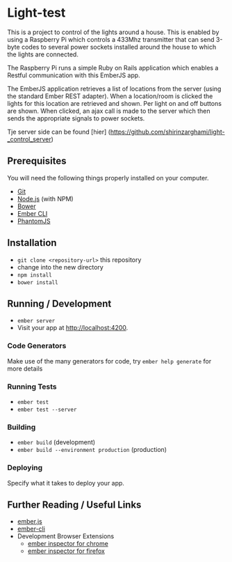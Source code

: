 # Light-test

This is a project to control of the lights around a house. This is enabled by using a Raspberry Pi which controls
a 433Mhz transmitter that can send 3-byte codes to several power sockets installed around the house to which the lights are connected.

The Raspberry Pi runs a simple Ruby on Rails application which enables a Restful communication with this EmberJS app.

The EmberJS application retrieves a list of locations from the server (using the standard Ember REST adapter). When a location/room is clicked the lights for this location are retrieved and shown. Per light on and off buttons are shown. When clicked, an ajax call is made to the server which then sends the appropriate signals to power sockets.

Tje server side can be found [hier] (https://github.com/shirinzarghami/light-_control_server)

## Prerequisites

You will need the following things properly installed on your computer.

* [Git](http://git-scm.com/)
* [Node.js](http://nodejs.org/) (with NPM)
* [Bower](http://bower.io/)
* [Ember CLI](http://www.ember-cli.com/)
* [PhantomJS](http://phantomjs.org/)

## Installation

* `git clone <repository-url>` this repository
* change into the new directory
* `npm install`
* `bower install`

## Running / Development

* `ember server`
* Visit your app at [http://localhost:4200](http://localhost:4200).

### Code Generators

Make use of the many generators for code, try `ember help generate` for more details

### Running Tests

* `ember test`
* `ember test --server`

### Building

* `ember build` (development)
* `ember build --environment production` (production)

### Deploying

Specify what it takes to deploy your app.

## Further Reading / Useful Links

* [ember.js](http://emberjs.com/)
* [ember-cli](http://www.ember-cli.com/)
* Development Browser Extensions
  * [ember inspector for chrome](https://chrome.google.com/webstore/detail/ember-inspector/bmdblncegkenkacieihfhpjfppoconhi)
  * [ember inspector for firefox](https://addons.mozilla.org/en-US/firefox/addon/ember-inspector/)

